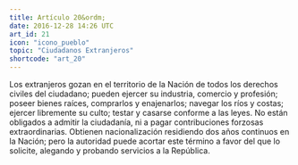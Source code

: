 ```yaml
---
title: Artículo 20&ordm;
date: 2016-12-28 14:26 UTC
art_id: 21
icon: "icono_pueblo"
topic: "Ciudadanos Extranjeros"
shortcode: "art_20"
---
```


Los extranjeros gozan en el territorio de la Nación de todos los derechos civiles del ciudadano; pueden ejercer su industria, comercio y profesión; poseer bienes raíces, comprarlos y enajenarlos; navegar los ríos y costas; ejercer libremente su culto; testar y casarse conforme a las leyes. No están obligados a admitir la ciudadanía, ni a pagar contribuciones forzosas extraordinarias. Obtienen nacionalización residiendo dos años continuos en la Nación; pero la autoridad puede acortar este término a favor del que lo solicite, alegando y probando servicios a la República.
